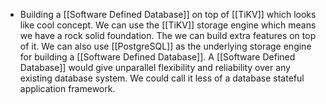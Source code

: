 - Building a [[Software Defined Database]] on top of [[TiKV]] which looks like cool concept. We can use the [[TiKV]] storage engine which means we have a rock solid foundation. The we can build extra features on top of it. We can also use [[PostgreSQL]] as the underlying storage engine for building a [[Software Defined Database]]. A [[Software Defined Database]] would give unparallel flexibility and reliability over any existing database system. We could call it less of a database stateful application framework.